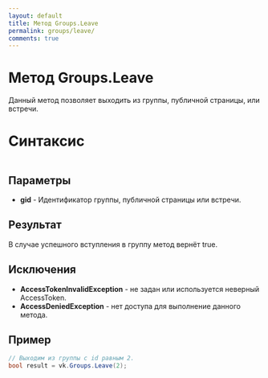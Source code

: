 ```yaml
---
layout: default
title: Метод Groups.Leave
permalink: groups/leave/
comments: true
---
```

# Метод Groups.Leave
Данный метод позволяет выходить из группы, публичной страницы, или встречи.

# Синтаксис
```csharp

```

## Параметры
+ **gid** - Идентификатор группы, публичной страницы или встречи.

## Результат
В случае успешного вступления в группу метод вернёт true.

## Исключения
+ **AccessTokenInvalidException** - не задан или используется неверный AccessToken.
+ **AccessDeniedException** - нет доступа для выполнение данного метода.

## Пример
```csharp
// Выходим из группы с id равным 2.
bool result = vk.Groups.Leave(2);
```
